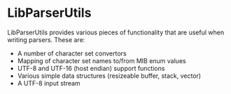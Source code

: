 # LibParserUtils

LibParserUtils provides various pieces of functionality that are useful when writing parsers. These are:
* A number of character set convertors
* Mapping of character set names to/from MIB enum values
* UTF-8 and UTF-16 (host endian) support functions
* Various simple data structures (resizeable buffer, stack, vector)
* A UTF-8 input stream
